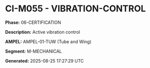 # CI-M055 - VIBRATION-CONTROL

**Phase:** 06-CERTIFICATION

**Description:** Active vibration control

**AMPEL:** AMPEL-01-TUW (Tube and Wing)

**Segment:** M-MECHANICAL

**Generated:** 2025-08-25 17:27:29 UTC
